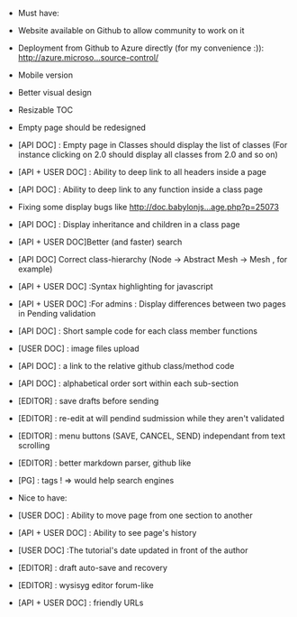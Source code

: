 * Must have:
 * Website available on Github to allow community to work on it
 * Deployment from Github to Azure directly (for my convenience :)): http://azure.microso...source-control/
 * Mobile version
 * Better visual design
 * Resizable TOC
 * Empty page should be redesigned
 * [API DOC] : Empty page in Classes should display the list of classes (For instance clicking on 2.0 should display all classes from 2.0 and so on)
 * [API + USER DOC] : Ability to deep link to all headers inside a page
 * [API DOC] : Ability to deep link to any function inside a class page
 * Fixing some display bugs like http://doc.babylonjs...age.php?p=25073
 * [API DOC] : Display inheritance and children in a class page
 * [API + USER DOC]Better (and faster) search
 * [API DOC] Correct class-hierarchy (Node -> Abstract Mesh -> Mesh , for example)
 * [API + USER DOC] :Syntax highlighting for javascript
 * [API + USER DOC] :For admins : Display differences between two pages in Pending validation
 * [API DOC] : Short sample code for each class member functions
 * [USER DOC] : image files upload
 * [API DOC] : a link to the relative github class/method code
 * [API DOC] : alphabetical order sort within each sub-section
 * [EDITOR] : save drafts before sending
 * [EDITOR] : re-edit at will pendind sudmission while they aren't validated
 * [EDITOR] : menu buttons (SAVE, CANCEL, SEND) independant from text scrolling
 * [EDITOR] : better markdown parser, github like
 * [PG] : tags ! => would help search engines
 
* Nice to have:
 * [USER DOC] : Ability to move page from one section to another
 * [API + USER DOC] : Ability to see page's history 
 * [USER DOC] :The tutorial's date updated in front of the author
 * [EDITOR] : draft auto-save and recovery
 * [EDITOR] : wysisyg editor forum-like
 * [API + USER DOC] : friendly URLs
